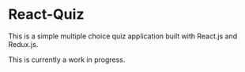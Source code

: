 # React-Quiz
This is a simple multiple choice quiz application built with React.js and Redux.js.

This is currently a work in progress.